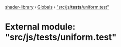 [shader-library](../README.md) › [Globals](../globals.md) › ["src/js/__tests__/uniform.test"](_src_js___tests___uniform_test_.md)

# External module: "src/js/__tests__/uniform.test"


